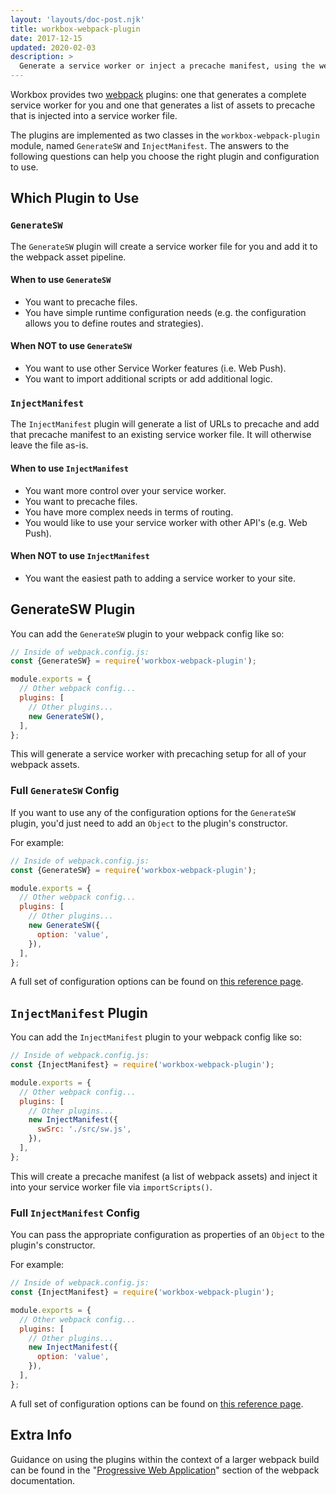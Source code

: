 ```yaml
---
layout: 'layouts/doc-post.njk'
title: workbox-webpack-plugin
date: 2017-12-15
updated: 2020-02-03
description: >
  Generate a service worker or inject a precache manifest, using the webpack build tool.
---
```


Workbox provides two [webpack](https://webpack.js.org/) plugins: one that
generates a complete service worker for you and one that generates a list
of assets to precache that is injected into a service worker file.

The plugins are implemented as two classes in the `workbox-webpack-plugin` module, named
`GenerateSW` and `InjectManifest`. The answers to the following questions can help you choose the
right plugin and configuration to use.

## Which Plugin to Use

### `GenerateSW`

The `GenerateSW` plugin will create a service worker file for you and
add it to the webpack asset pipeline.

#### When to use `GenerateSW`

- You want to precache files.
- You have simple runtime configuration needs (e.g. the configuration allows you to define routes and strategies).

#### When NOT to use `GenerateSW`

- You want to use other Service Worker features (i.e. Web Push).
- You want to import additional scripts or add additional logic.

### `InjectManifest`

The `InjectManifest` plugin will generate a list of URLs to precache and
add that precache manifest to an existing service worker
file. It will otherwise leave the file as-is.

#### When to use `InjectManifest`

- You want more control over your service worker.
- You want to precache files.
- You have more complex needs in terms of routing.
- You would like to use your service worker with other API's (e.g. Web Push).

#### When NOT to use `InjectManifest`

- You want the easiest path to adding a service worker to your site.

## GenerateSW Plugin

You can add the `GenerateSW` plugin to your webpack config like so:

```js
// Inside of webpack.config.js:
const {GenerateSW} = require('workbox-webpack-plugin');

module.exports = {
  // Other webpack config...
  plugins: [
    // Other plugins...
    new GenerateSW(),
  ],
};
```

This will generate a service worker with precaching setup for all of your
webpack assets.

### Full `GenerateSW` Config

If you want to use any of the configuration options for the `GenerateSW` plugin,
you'd just need to add an `Object` to the plugin's constructor.

For example:

```js
// Inside of webpack.config.js:
const {GenerateSW} = require('workbox-webpack-plugin');

module.exports = {
  // Other webpack config...
  plugins: [
    // Other plugins...
    new GenerateSW({
      option: 'value',
    }),
  ],
};
```

A full set of configuration options can be found on
[this reference page](https://developers.google.com/web/tools/workbox/reference-docs/latest/module-workbox-webpack-plugin.GenerateSW.html#GenerateSW).

## `InjectManifest` Plugin

You can add the `InjectManifest` plugin to your webpack config like so:

```js
// Inside of webpack.config.js:
const {InjectManifest} = require('workbox-webpack-plugin');

module.exports = {
  // Other webpack config...
  plugins: [
    // Other plugins...
    new InjectManifest({
      swSrc: './src/sw.js',
    }),
  ],
};
```

This will create a precache manifest (a list of webpack assets) and inject it into
your service worker file via `importScripts()`.

### Full `InjectManifest` Config

You can pass the appropriate configuration as properties of an `Object` to the plugin's constructor.

For example:

```js
// Inside of webpack.config.js:
const {InjectManifest} = require('workbox-webpack-plugin');

module.exports = {
  // Other webpack config...
  plugins: [
    // Other plugins...
    new InjectManifest({
      option: 'value',
    }),
  ],
};
```

A full set of configuration options can be found on
[this reference page](https://developers.google.com/web/tools/workbox/reference-docs/latest/module-workbox-webpack-plugin.InjectManifest#InjectManifest).

## Extra Info

Guidance on using the plugins within the context of a larger webpack build can be found in the
"[Progressive Web Application](https://webpack.js.org/guides/progressive-web-application/)" section
of the webpack documentation.

